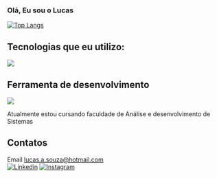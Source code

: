 ### Olá, Eu sou o Lucas 






[![Top Langs](https://github-readme-stats.vercel.app/api/top-langs/?username=Zdingy)](https://github.com/Zdingy/github-readme-stats)

## Tecnologias que eu utilizo:

<p align="left">
  <a href="https://skillicons.dev">
    <img src="https://skillicons.dev/icons?i=js,html,css,python," />
  </a>
</p>

## Ferramenta de desenvolvimento 
<p align="left">
  <a href="https://skillicons.dev">
    <img src="https://skillicons.dev/icons?i=vscode,figma,git," />
  </a>
</p>


Atualmente estou cursando faculdade de Análise e desenvolvimento de Sistemas

## Contatos
Email lucas.a.souza@hotmail.com <br>
[![Linkedin](https://img.shields.io/badge/LinkedIn-0077B5?style=for-the-badge&logo=linkedin&logoColor=white)](https://www.linkedin.com/in/lucas-azevedodev/)
[![Instagram](https://img.shields.io/badge/Instagram-E4405F?style=for-the-badge&logo=instagram&logoColor=white)](https://www.instagram.com/_souzlucas/)


